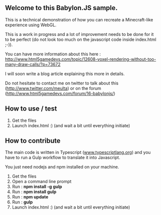 Welcome to this Babylon.JS sample.
---------

This is a technical demonstration of how you can recreate a Minecraft-like experience using WebGL.

This is a work in progress and a lot of improvement needs to be done for it to be perfect (do not look too much on the javascript code inside index.html ;-)).

You can have more information about this here : http://www.html5gamedevs.com/topic/12608-voxel-rendering-without-too-many-draw-calls/?p=73672

I will soon write a blog article explaining this more in details.

Do not hesitate to contact me on twitter to talk about this (http://www.twitter.com/meulta) or on the forum (http://www.html5gamedevs.com/forum/16-babylonjs/)

How to use / test
----------

1. Get the files
2. Launch index.html :) (and wait a bit until everything initiate)

How to contribute
-------

The main code is written in Typescript (www.typescriptlang.org) and you have to run a Gulp workflow to translate it into Javascript.

You just need nodejs and npm installed on your machine.

1. Get the files
2. Open a command line prompt
2. Run : **npm install -g gulp**
3. Run : **npm install gulp**
4. Run : **npm update**
5. Run : **gulp**
6. Launch index.html :) (and wait a bit until everything initiate)
